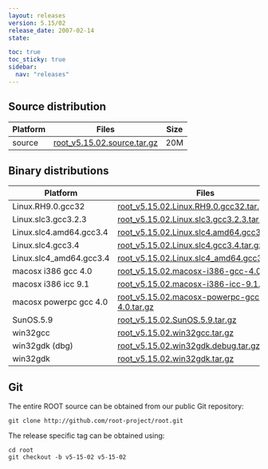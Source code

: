 ```yaml
---
layout: releases
version: 5.15/02
release_date: 2007-02-14
state:

toc: true
toc_sticky: true
sidebar:
  nav: "releases"
---
```



## Source distribution

| Platform       | Files | Size |
|-----------|-------|-----|
| source | [root_v5.15.02.source.tar.gz](https://root.cern.ch/download/root_v5.15.02.source.tar.gz) |  20M |


## Binary distributions

| Platform       | Files | Size |
|-----------|-------|-----|
| Linux.RH9.0.gcc32 | [root_v5.15.02.Linux.RH9.0.gcc32.tar.gz](https://root.cern.ch/download/root_v5.15.02.Linux.RH9.0.gcc32.tar.gz) |  38M |
| Linux.slc3.gcc3.2.3 | [root_v5.15.02.Linux.slc3.gcc3.2.3.tar.gz](https://root.cern.ch/download/root_v5.15.02.Linux.slc3.gcc3.2.3.tar.gz) |  36M |
| Linux.slc4.amd64.gcc3.4 | [root_v5.15.02.Linux.slc4.amd64.gcc3.4.tar.gz](https://root.cern.ch/download/root_v5.15.02.Linux.slc4.amd64.gcc3.4.tar.gz) |  39M |
| Linux.slc4.gcc3.4 | [root_v5.15.02.Linux.slc4.gcc3.4.tar.gz](https://root.cern.ch/download/root_v5.15.02.Linux.slc4.gcc3.4.tar.gz) |  37M |
| Linux.slc4_amd64.gcc3.4 | [root_v5.15.02.Linux.slc4_amd64.gcc3.4.tar.gz](https://root.cern.ch/download/root_v5.15.02.Linux.slc4_amd64.gcc3.4.tar.gz) |  37M |
| macosx i386 gcc 4.0 | [root_v5.15.02.macosx-i386-gcc-4.0.tar.gz](https://root.cern.ch/download/root_v5.15.02.macosx-i386-gcc-4.0.tar.gz) |  41M |
| macosx i386 icc 9.1 | [root_v5.15.02.macosx-i386-icc-9.1.tar.gz](https://root.cern.ch/download/root_v5.15.02.macosx-i386-icc-9.1.tar.gz) |  71M |
| macosx powerpc gcc 4.0 | [root_v5.15.02.macosx-powerpc-gcc-4.0.tar.gz](https://root.cern.ch/download/root_v5.15.02.macosx-powerpc-gcc-4.0.tar.gz) |  36M |
| SunOS.5.9 | [root_v5.15.02.SunOS.5.9.tar.gz](https://root.cern.ch/download/root_v5.15.02.SunOS.5.9.tar.gz) |  41M |
| win32gcc | [root_v5.15.02.win32gcc.tar.gz](https://root.cern.ch/download/root_v5.15.02.win32gcc.tar.gz) |  40M |
| win32gdk (dbg) | [root_v5.15.02.win32gdk.debug.tar.gz](https://root.cern.ch/download/root_v5.15.02.win32gdk.debug.tar.gz) |  80M |
| win32gdk | [root_v5.15.02.win32gdk.tar.gz](https://root.cern.ch/download/root_v5.15.02.win32gdk.tar.gz) |  41M |


## Git
The entire ROOT source can be obtained from our public Git repository:

~~~
git clone http://github.com/root-project/root.git
~~~
The release specific tag can be obtained using:
~~~
cd root
git checkout -b v5-15-02 v5-15-02
~~~

